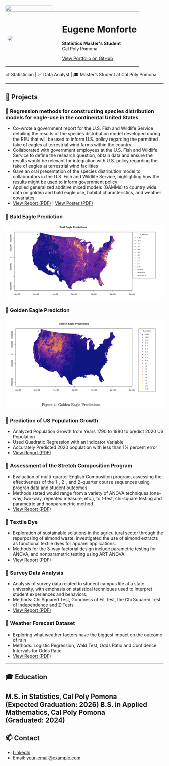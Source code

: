 <img src="images/IMG_4022.JPG" width="150" align="left" style="margin-right: 20px; border-radius: 10%; border: 1px solid #ccc;">

<!-- 
<table style="width:100%; border: none;">
<tr>
<td style="width: 160px; vertical-align: top;">
  <img src="images/IMG_4022.JPG" width="140" style="border-radius: 10%; border: 2px solid #ddd;">
</td>
<td style="padding-left: 20px; vertical-align: middle;">
  <h1 style="margin-bottom: 5px;">Eugene Monforte</h1>
  <p style="margin: 0;"><strong>Statistics Master's Student</strong></p>
  <p style="margin: 0;">Cal Poly Pomona</p>
  <p style="margin: 8px 0;"><a href="https://github.com/EugeneMonforte/Portfolio">View Portfolio on GitHub</a></p>
  <p style="font-size: 14px;">📊 Statistician | 📈 Data Analyst | 🎓 Master's Student at Cal Poly Pomona</p>
</td>
</tr>
</table>

<hr>
-->


<table>
<tr>
<td width="160">
  <img src="images/IMG_4022.JPG" width="150" style="border-radius: 50%">
</td>
<td>
  <h1>Eugene Monforte</h1>
  <p><strong>Statistics Master's Student</strong><br>
  Cal Poly Pomona</p>
  <p><a href="https://github.com/EugeneMonforte/Portfolio">View Portfolio on GitHub</a></p>
</td>
</tr>
</table>


📊 Statistician | 📈 Data Analyst | 🎓 Master’s Student at Cal Poly Pomona

---

## 🔬 Projects

### 📁 Regression methods for constructing species distribution models for eagle-use in the continental United States
- Co-wrote a government report for the U.S. Fish and Wildlife Service detailing the results of the species distribution model developed during the REU that will be used to inform U.S. policy regarding the permitted take of eagles at terrestrial wind farms within the country
- Collaborated with government employees at the U.S. Fish and Wildlife Service to define the research question, obtain data and ensure the results would be relevant for integration with U.S. policy regarding the take of eagles at terrestrial wind facilities
- Gave an oral presentation of the species distribution model to collaborators in the U.S. Fish and Wildlife Service, highlighting how the results might be used to inform government policy
- Applied generalized additive mixed models (GAMMs) to country wide data on golden and bald eagle use, habitat characteristics, and weather covariates
- [View Report (PDF)](https://github.com/EugeneMonforte/Portfolio/blob/main/REU_Paper.pdf) | [View Poster (PDF)](https://github.com/EugeneMonforte/Portfolio/blob/main/Eagles%20Poster.pptx.pdf)

### 🦅 Bald Eagle Prediction

![Bald Eagle Predictions](images/BaldEaglesPredictions.png)

### 🦅 Golden Eagle Prediction

![Golden Eagle Predictions](images/GoldenEaglePredictions.png)


### 📁 Prediction of US Population Growth
- Analyzed Population Growth from Years 1790 to 1980 to predict 2020 US Population
- Used Quadratic Regression with an Indicator Variable
- Accurately Predicted 2020 population with less than 1% percent error 
- [View Report (PDF)](https://github.com/EugeneMonforte/Portfolio/blob/main/5900%20Individual%20Project.pdf) 

### 📁 Assessment of the Stretch Composition Program
- Evaluation of multi-quarter English Composiiton program, assessing the effectiveness of the 1-, 2-, and 2-quarter course sequences using progran data and student outcomes
- Methods stated would range from a variety of ANOVA techniques (one-way, two-way, repeated measure,
etc.), to t-test, chi-square testing and parametric and nonparametric method
- [View Report (PDF)](https://github.com/EugeneMonforte/Portfolio/blob/main/StretchComposition.pdf)

### 📁 Textile Dye
- Exploration of sustainable solutions in the agricultural sector through the repurposing of almond waste; investigated the use of almond extracts as functional textile dyes for apparel applications.
- Methods for the 3-way factorial design include parametric testing for ANOVA, and nonparametric testing using ART ANOVA.
-  [View Report (PDF)](https://github.com/EugeneMonforte/Portfolio/blob/main/TextileDye.pdf)

### 📁 Survey Data Analysis
- Analysis of survey data related to student campus life at a state university, with emphasis on statistical techniques used to interpret student experiences and behaviors. 
- Methods: Chi Squared Test, Goodness of Fit Test, the Chi Squared Test of Independence and Z-Tests
-  [View Report (PDF)](https://github.com/EugeneMonforte/Portfolio/blob/main/SurveyData.pdf)

### 📁 Weather Forecast Dataset
- Exploring what weather factors have the biggest impact on the outcome of rain
- Methods:  Logistic Regression, Wald Test, Odds Ratio and Confidence Intervals for Odds Ratio
-  [View Report (PDF)](https://github.com/EugeneMonforte/Portfolio/blob/main/4700_Weather%20(4).pdf)
---

## 🎓 Education
**M.S. in Statistics**, Cal Poly Pomona  
(Expected Graduation: 2026)
**B.S. in Applied Mathematics**, Cal Poly Pomona  
(Graduated: 2024)
---

## 📫 Contact
- [LinkedIn](your-link)
- Email: your-email@example.com

